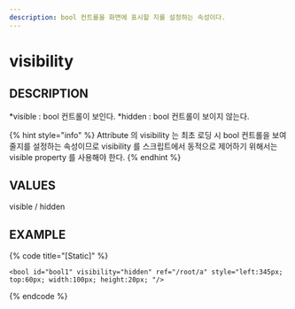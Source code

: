 ```yaml
---
description: bool 컨트롤을 화면에 표시할 지를 설정하는 속성이다.
---
```


# visibility

## DESCRIPTION

*visible : bool 컨트롤이 보인다.
*hidden : bool 컨트롤이 보이지 않는다.

{% hint style="info" %}
Attribute 의 visibility 는 최초 로딩 시 bool 컨트롤을 보여줄지를 설정하는 속성이므로 visibility 를 스크립트에서 동적으로 제어하기 위해서는 visible property 를 사용해야 한다.
{% endhint %}

## VALUES

visible / hidden

## EXAMPLE

{% code title="\[Static\]" %}
```markup
<bool id="bool1" visibility="hidden" ref="/root/a" style="left:345px; top:60px; width:100px; height:20px; "/> 
```
{% endcode %}

